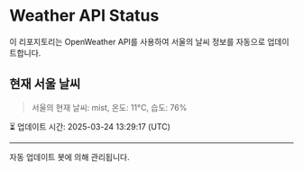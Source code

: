 
# Weather API Status

이 리포지토리는 OpenWeather API를 사용하여 서울의 날씨 정보를 자동으로 업데이트합니다.

## 현재 서울 날씨
> 서울의 현재 날씨: mist, 온도: 11°C, 습도: 76%

⏳ 업데이트 시간: 2025-03-24 13:29:17 (UTC)

---
자동 업데이트 봇에 의해 관리됩니다.
